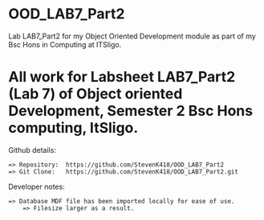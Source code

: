 # OOD_LAB7_Part2

Lab LAB7_Part2 for my Object Oriented Development module as part of my Bsc Hons in Computing at ITSligo. 

All work for Labsheet LAB7_Part2 (Lab 7) of Object oriented Development, Semester 2 Bsc Hons computing, ItSligo. 
==============================================================================================

Github details: 

	=> Repository: 	https://github.com/StevenK418/OOD_LAB7_Part2
	=> Git Clone: 	https://github.com/StevenK418/OOD_LAB7_Part2.git
	
Developer notes: 

	=> Database MDF file has been imported locally for ease of use. 
		=> Filesize larger as a result. 